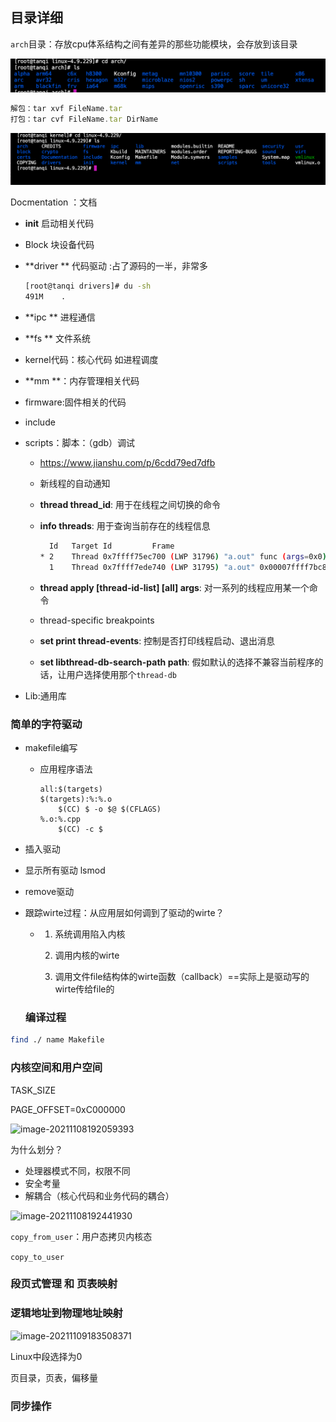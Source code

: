 ## 目录详细

`arch`目录：存放cpu体系结构之间有差异的那些功能模块，会存放到该目录



![image-20211106125910740](linux-3.assets/image-20211106125910740.png)

```javascript
解包：tar xvf FileName.tar
打包：tar cvf FileName.tar DirName
```





<img src="linux-3.assets/image-20211106154929280.png" alt="image-20211106154929280" style="zoom:150%;" />

Docmentation ：文档

- **init** 启动相关代码

- Block 块设备代码

- **driver ** 代码驱动 :占了源码的一半，非常多

  ```bash
  [root@tanqi drivers]# du -sh
  491M    .
  ```

  

- **ipc ** 进程通信

- **fs ** 文件系统

- kernel代码：核心代码 如进程调度

- **mm **：内存管理相关代码

- firmware:固件相关的代码

- include

- scripts：脚本：（gdb）调试

  - https://www.jianshu.com/p/6cdd79ed7dfb

  - 新线程的自动通知

  - **thread thread_id**: 用于在线程之间切换的命令

  - **info threads**: 用于查询当前存在的线程信息

    ```bash
      Id   Target Id         Frame 
    * 2    Thread 0x7ffff75ec700 (LWP 31796) "a.out" func (args=0x0) at hello.c:6
      1    Thread 0x7ffff7ede740 (LWP 31795) "a.out" 0x00007ffff7bc8017 in pthread_join ()
    ```

    

  - **thread apply [thread-id-list] [all] args**: 对一系列的线程应用某一个命令

  - thread-specific breakpoints

  - **set print thread-events**: 控制是否打印线程启动、退出消息

  - **set libthread-db-search-path path**: 假如默认的选择不兼容当前程序的话，让用户选择使用那个`thread-db`

- Lib:通用库





### 简单的字符驱动





- makefile编写

  - 应用程序语法

    ```mak
    all:$(targets)
    $(targets):%:%.o
    	$(CC) $ -o $@ $(CFLAGS)
    %.o:%.cpp
    	$(CC) -c $
    ```

    

- 插入驱动

- 显示所有驱动 lsmod

- remove驱动



- 跟踪wirte过程：从应用层如何调到了驱动的wirte？

  - 1. 系统调用陷入内核

    2. 调用内核的wirte

    3. 调用文件file结构体的wirte函数（callback）==实际上是驱动写的wirte传给file的

       



  ### 编译过程

```bash
find ./ name Makefile
```



### 内核空间和用户空间

TASK_SIZE

PAGE_OFFSET=0xC000000



![image-20211108192059393](https://gitee.com/matytan/tupic/raw/master/uPic/image-20211108192059393.png) 





为什么划分？

- 处理器模式不同，权限不同
- 安全考量
- 解耦合（核心代码和业务代码的耦合）

![image-20211108192441930](https://gitee.com/matytan/tupic/raw/master/uPic/image-20211108192441930.png)

`copy_from_user`：用户态拷贝内核态

`copy_to_user`



### 段页式管理 和 页表映射



 

### 逻辑地址到物理地址映射

![image-20211109183508371](https://gitee.com/matytan/tupic/raw/master/uPic/image-20211109183508371.png)

Linux中段选择为0

页目录，页表，偏移量





### 同步操作



